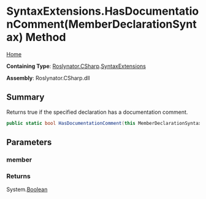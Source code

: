 # SyntaxExtensions\.HasDocumentationComment\(MemberDeclarationSyntax\) Method

[Home](../../../../README.md)

**Containing Type**: [Roslynator.CSharp](../../README.md)\.[SyntaxExtensions](../README.md)

**Assembly**: Roslynator\.CSharp\.dll

## Summary

Returns true if the specified declaration has a documentation comment\.

```csharp
public static bool HasDocumentationComment(this MemberDeclarationSyntax member)
```

## Parameters

### member





### Returns

System\.[Boolean](https://docs.microsoft.com/en-us/dotnet/api/system.boolean)

